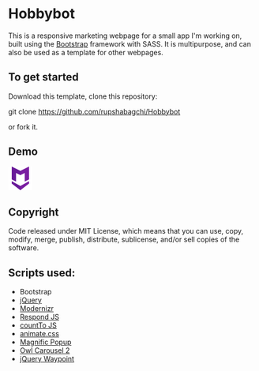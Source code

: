 # Hobbybot

This is a responsive marketing webpage for a small app I'm working on, built using the [Bootstrap](http://getbootstrap.com/) framework with SASS. It is multipurpose, and can also be used as a template for other webpages. 

## To get started

Download this template, clone this repository:

 git clone https://github.com/rupshabagchi/Hobbybot

 or fork it.

## Demo

![alt text](https://github.com/adam-p/markdown-here/raw/master/src/common/images/icon48.png "Demo")

## Copyright

Code released under MIT License, which means that you can use, copy, modify, merge, publish, distribute, sublicense, and/or sell copies of the software.

## Scripts used:

* Bootstrap
* [jQuery](http://jquery.com/) 
* [Modernizr](http://modernizr.com/)
* [Respond JS](https://github.com/scottjehl/Respond/blob/master/LICENSE-MIT)
* [countTo JS](http://jquery.com/)
* [animate.css](http://daneden.me/animate)
* [Magnific Popup](http://dimsemenov.com/plugins/magnific-popup/) 
* [Owl Carousel 2](http://www.owlcarousel.owlgraphic.com/) 
* [jQuery Waypoint](https://github.com/imakewebthings/waypoints/blog/master/licenses.txt)
